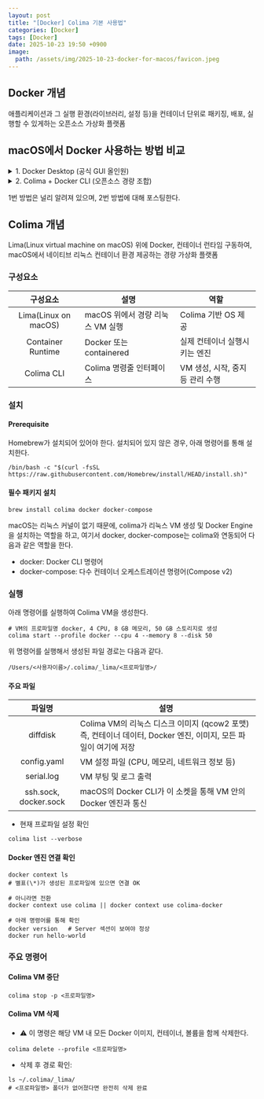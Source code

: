 ```yaml
---
layout: post
title: "[Docker] Colima 기본 사용법"
categories: [Docker]
tags: [Docker]
date: 2025-10-23 19:50 +0900
image:
  path: /assets/img/2025-10-23-docker-for-macos/favicon.jpeg
---
```


## Docker 개념

애플리케이션과 그 실행 환경(라이브러리, 설정 등)을 컨테이너 단위로 패키징, 배포, 실행할 수 있게하는 오픈소스 가상화 플랫폼

## macOS에서 Docker 사용하는 방법 비교

<details>
<summary>1. Docker Desktop (공식 GUI 올인원)</summary>
<div markdown="1">

- 구성
  - macOS용 데스크톱 앱 + 자체 경량 VM(Apple Virtualization/HyperKit)
  - Docker Engine, Buildx, Compose v2, (옵션) Kubernetes 내장
  - GUI로 이미지/컨테이너/리소스 관리
- 장점
  - 설치·초기 설정이 가장 쉽고 빠름 (GUI 친화)
  - 기본으로 Buildx/Compose 동작, 설정 손이 덜 감
  - 파일 공유·포트 포워딩, 인증 등 대부분 자동
  - 개인 사용은 무료(기업 규모 제한 있음 → 개인 PC 사용은 OK)
- 단점
  - 백그라운드 리소스 사용이 비교적 큼(팬/배터리)
  - 자동화·헤드리스(스크립트 중심) 워크플로에는 상대적으로 덜 맞음
  - 서버(Ubuntu)와 구조 차이(툴 체인/경로)가 있어 감각적으로는 살짝 이질감
- 언제 적합?
  - “GUI로 빠르게 시작하고 싶다”, “학습/개인 프로젝트”, “쿠버네티스 미니클러스터까지 한 번에”
  - 회사 라이선스 정책상 사용 가능하고, 손쉬움이 최우선일 때

</div>
</details>

<details>
<summary>2. Colima + Docker CLI (오픈소스 경량 조합)</summary>
<div markdown="1">

- 구성
  - Colima가 Lima 기반 리눅스 VM을 띄우고 그 안에 Docker Engine을 자동 설치
  - 로컬 docker CLI가 Colima VM의 엔진에 연결되어 동작
- 장점
  - 가볍고 단순(필요할 때만 colima start, 끝나면 colima stop)
  - 서버(Ubuntu)와 더 비슷한 구조(헤드리스·스크립트·CI/CD 친화)
  - 100% 오픈소스, 기업/개인 라이선스 제약 거의 없음
  - 멀티 프로필로 다양한 VM 환경 분리 가능(--profile)
- 단점
  - GUI가 없고, 컨텍스트/프로필 개념 등 초반 학습 필요
  - Compose 플러그인 경로 설정 등 약간의 수동 세팅이 생길 수 있음
  - Kubernetes는 별도(Colima의 k8s 옵션 또는 kind/k3d 등)로 구성
- 언제 적합?
  - “개발 → 서버 배포”가 스크립트 기반이고 CI/CD를 적극 활용할 때
  - 기업/팀 표준이 Docker Desktop이 아니거나, 경량·자동화를 선호할 때
  - 서버와 최대한 유사한 환경을 로컬에서 유지하고 싶을 때

</div>
</details>

1번 방법은 널리 알려져 있으며, 2번 방법에 대해 포스팅한다.

## Colima 개념

Lima(Linux virtual machine on macOS) 위에 Docker, 컨테이너 런타임 구동하여, macOS에서 네이티브 리눅스 컨테이너 환경 제공하는 경량 가상화 플랫폼

### 구성요소

|     **구성요소**     | 설명                             | 역할                             |
| :------------------: | -------------------------------- | -------------------------------- |
| Lima(Linux on macOS) | macOS 위에서 경량 리눅스 VM 실행 | Colima 기반 OS 제공              |
|  Container Runtime   | Docker 또는 containered          | 실제 컨테이너 실행시키는 엔진    |
|      Colima CLI      | Colima 명령줄 인터페이스         | VM 생성, 시작, 중지 등 관리 수행 |

### 설치

#### Prerequisite

Homebrew가 설치되어 있어야 한다. 설치되어 있지 않은 경우, 아래 명령어를 통해 설치한다.

```text
/bin/bash -c "$(curl -fsSL https://raw.githubusercontent.com/Homebrew/install/HEAD/install.sh)"
```

#### 필수 패키지 설치

```text
brew install colima docker docker-compose
```

macOS는 리눅스 커널이 없기 때문에, colima가 리눅스 VM 생성 및 Docker Engine을 설치하는 역할을 하고, 여기서 docker, docker-compose는 colima와 연동되어 다음과 같은 역할을 한다.

- docker: Docker CLI 명령어
- docker-compose: 다수 컨테이너 오케스트레이션 명령어(Compose v2)

### 실행

아래 명령어를 실행하여 Colima VM을 생성한다.

```text
# VM의 프로파일명 docker, 4 CPU, 8 GB 메모리, 50 GB 스토리지로 생성
colima start --profile docker --cpu 4 --memory 8 --disk 50
```

위 명령어를 실행해서 생성된 파일 경로는 다음과 같다.

```text
/Users/<사용자이름>/.colima/_lima/<프로파일명>/
```

#### 주요 파일

|      **파일명**       | 설명                                                                                                            |
| :-------------------: | --------------------------------------------------------------------------------------------------------------- |
|       diffdisk        | Colima VM의 리눅스 디스크 이미지 (qcow2 포맷) 즉, 컨테이너 데이터, Docker 엔진, 이미지, 모든 파일이 여기에 저장 |
|      config.yaml      | VM 설정 파일 (CPU, 메모리, 네트워크 정보 등)                                                                    |
|      serial.log       | VM 부팅 및 로그 출력                                                                                            |
| ssh.sock, docker.sock | macOS의 Docker CLI가 이 소켓을 통해 VM 안의 Docker 엔진과 통신                                                  |

- 현재 프로파일 설정 확인

```text
colima list --verbose
```

#### Docker 엔진 연결 확인

```text
docker context ls
# 별표(\*)가 생성된 프로파일에 있으면 연결 OK

# 아니라면 전환
docker context use colima || docker context use colima-docker

# 아래 명령어를 통해 확인
docker version   # Server 섹션이 보여야 정상
docker run hello-world
```

### 주요 명령어

#### Colima VM 중단

```text
colima stop -p <프로파일명>
```

#### Colima VM 삭제

- ⚠️ 이 명령은 해당 VM 내 모든 Docker 이미지, 컨테이너, 볼륨을 함께 삭제한다.

```text
colima delete --profile <프로파일명>
```

- 삭제 후 경로 확인:

```text
ls ~/.colima/_lima/
# <프로파일명> 폴더가 없어졌다면 완전히 삭제 완료
```
